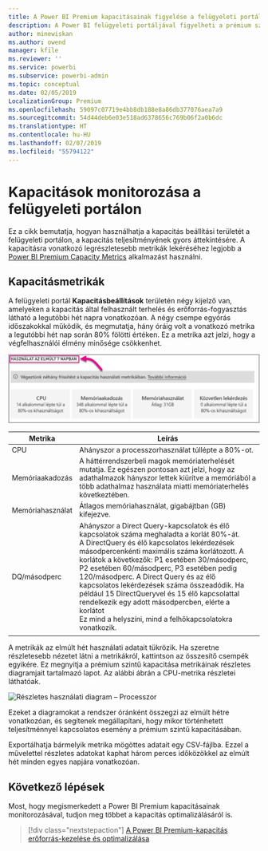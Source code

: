 ```yaml
---
title: A Power BI Premium kapacitásainak figyelése a felügyeleti portállal
description: A Power BI felügyeleti portáljával figyelheti a prémium szintű kapacitások.
author: minewiskan
ms.author: owend
manager: kfile
ms.reviewer: ''
ms.service: powerbi
ms.subservice: powerbi-admin
ms.topic: conceptual
ms.date: 02/05/2019
LocalizationGroup: Premium
ms.openlocfilehash: 59097c07719e4bb8db188e8a86db377076aea7a9
ms.sourcegitcommit: 54d44deb6e03e518ad6378656c769b06f2a0b6dc
ms.translationtype: HT
ms.contentlocale: hu-HU
ms.lasthandoff: 02/07/2019
ms.locfileid: "55794122"
---
```

# <a name="monitor-capacities-in-the-admin-portal"></a>Kapacitások monitorozása a felügyeleti portálon

Ez a cikk bemutatja, hogyan használhatja a kapacitás beállítási területét a felügyeleti portálon, a kapacitás teljesítményének gyors áttekintésére.  A kapacitásra vonatkozó legrészletesebb metrikák lekéréséhez legjobb a [Power BI Premium Capacity Metrics](service-admin-premium-monitor-capacity.md) alkalmazást használni.

## <a name="capacity-metrics"></a>Kapacitásmetrikák

A felügyeleti portál **Kapacitásbeállítások** területén négy kijelző van, amelyeken a kapacitás által felhasznált terhelés és erőforrás-fogyasztás látható a legutóbbi hét napra vonatkozóan. A négy csempe egyórás időszakokkal működik, és megmutatja, hány óráig volt a vonatkozó metrika a legutóbbi hét nap során 80% fölötti értéken. Ez a metrika azt jelzi, hogy a végfelhasználói élmény minősége csökkenhet.

![7 napot használat](media/service-admin-premium-monitor-capacity/usage-in-days.png)

| **Metrika** | **Leírás** |
| --- | --- |
| CPU |Ahányszor a processzorhasználat túllépte a 80%-ot. |
| Memóriaakadozás |A háttérrendszerbeli magok memóriaterhelését mutatja. Ez egészen pontosan azt jelzi, hogy az adathalmazok hányszor lettek kiürítve a memóriából a több adathalmaz használata miatti memóriaterhelés következtében. |
| Memóriahasználat |Átlagos memóriahasználat, gigabájtban (GB) kifejezve. |
| DQ/másodperc | Ahányszor a Direct Query-kapcsolatok és élő kapcsolatok száma meghaladta a korlát 80%-át. <br>  A DirectQuery és élő kapcsolatos lekérdezések másodpercenkénti maximális száma korlátozott. A korlátok a következők: P1 esetében 30/másodperc, P2 esetében 60/másodperc, P3 esetében pedig 120/másodperc.  A Direct Query és az élő kapcsolatos lekérdezések száma összeadódik. Ha például 15 DirectQueryvel és 15 élő kapcsolattal rendelkezik egy adott másodpercben, elérte a korlátot<br> Ez mind a helyszíni, mind a felhőkapcsolatokra vonatkozik. |
|  |  |

A metrikák az elmúlt hét használati adatait tükrözik.  Ha szeretne részletesebb nézetet látni a metrikákról, kattintson az összesítő csempék egyikére.  Ez megnyitja a prémium szintű kapacitása metrikáinak részletes diagramjait tartalmazó lapot. Az alábbi ábrán a CPU-metrika részletei láthatóak.

![Részletes használati diagram – Processzor](media/service-admin-premium-monitor-capacity/premium-usage-detailed-chart-cpu.png)

Ezeket a diagramokat a rendszer óránként összegzi az elmúlt hétre vonatkozóan, és segítenek megállapítani, hogy mikor történhetett teljesítménnyel kapcsolatos esemény a prémium szintű kapacitásában.

Exportálhatja bármelyik metrika mögöttes adatait egy CSV-fájlba.  Ezzel a művelettel részletes adatokat kaphat három perces időközökkel az elmúlt hét minden egyes napjára vonatkozóan.

## <a name="next-steps"></a>Következő lépések

Most, hogy megismerkedett a Power BI Premium kapacitásainak monitorozásával, tudjon meg többet a kapacitás optimalizálásáról is.

> [!div class="nextstepaction"]
> [A Power BI Premium-kapacitás erőforrás-kezelése és optimalizálása](service-premium-understand-how-it-works.md)

